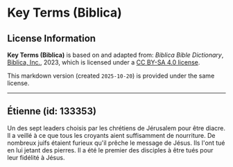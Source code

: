 # Key Terms (Biblica)

## License Information

**Key Terms (Biblica)** is based on and adapted from: _Biblica Bible Dictionary_, [Biblica, Inc.](https://www.biblica.com/), 2023, which is licensed under a [CC BY-SA 4.0 license](https://creativecommons.org/licenses/by-sa/4.0/legalcode.en).

This markdown version (created `2025-10-20`) is provided under the same license.



--------------------------------

## Étienne (id: 133353)

Un des sept leaders choisis par les chrétiens de Jérusalem pour être diacre. Il a veillé à ce que tous les croyants aient suffisamment de nourriture. De nombreux juifs étaient furieux qu'il prêche le message de Jésus. Ils l'ont tué en lui jetant des pierres. Il a été le premier des disciples à être tués pour leur fidélité à Jésus.


